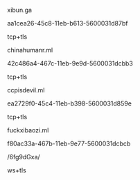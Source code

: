 xibun.ga

aa1cea26-45c8-11eb-b613-5600031d87bf

tcp+tls


chinahumanr.ml

42c486a4-467c-11eb-9e9d-5600031dcbb3

tcp+tls

ccpisdevil.ml

ea2729f0-45c4-11eb-b398-5600031d859e

tcp+tls


fuckxibaozi.ml

f80ac33a-467b-11eb-9e77-5600031dcbcb

/6fg9dGxa/

ws+tls
